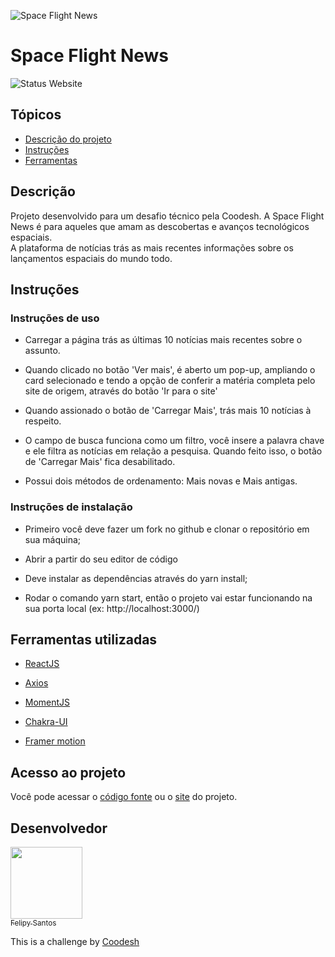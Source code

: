 ![Space Flight News](https://user-images.githubusercontent.com/72530197/163819080-d3969cc6-b59e-405d-8eaf-88036f7ff129.png)

# Space Flight News
![Status Website](https://img.shields.io/website?down_message=red&style=for-the-badge&up_color=green&up_message=online&url=https%3A%2F%2Fspace-flight-news-delta.vercel.app%2F)

## Tópicos
- [Descrição do projeto](#descricao-do-projeto)
- [Instruções](#instrucoes)
- [Ferramentas](#ferramentas)

<h2 id=descricao-do-projeto>Descrição</h2> 
<p>
  Projeto desenvolvido para um desafio técnico pela Coodesh.
  A Space Flight News é para aqueles que amam as descobertas e avanços tecnológicos espaciais.
  <br/>
  A plataforma de notícias trás as mais recentes informações sobre os lançamentos espaciais do mundo todo.  
</p>

<h2 id=instrucoes>Instruções</h2> 
<h3>Instruções de uso</h3>
<p>
  
- Carregar a página trás as últimas 10 notícias mais recentes sobre o assunto.
  <br/>
  
- Quando clicado no botão 'Ver mais', é aberto um pop-up, ampliando o card selecionado e tendo a opção de conferir a matéria completa pelo site de origem, através do botão 'Ir para o site'
  <br/>
  
- Quando assionado o botão de 'Carregar Mais', trás mais 10 notícias à respeito.
  <br/>
  
- O campo de busca funciona como um filtro, você insere a palavra chave e ele filtra as notícias em relação a pesquisa. Quando feito isso, o botão de 'Carregar Mais' fica desabilitado.
  <br/>
  
- Possui dois métodos de ordenamento: Mais novas e Mais antigas.
</p>
<h3>Instruções de instalação</h3>
<p>
  
- Primeiro você deve fazer um fork no github e clonar o repositório em sua máquina;
  <br/>
  
- Abrir a partir do seu editor de código
  <br/>
  
- Deve instalar as dependências através do yarn install;
  <br/>
  
- Rodar o comando yarn start, então o projeto vai estar funcionando na sua porta local (ex: http://localhost:3000/)
</p>

<h2 id=ferramentas>Ferramentas utilizadas</h2> 
<p>
  
- <a href="https://pt-br.reactjs.org/" target="_blank">ReactJS</a> 
  <br/>
  
- <a href="https://axios-http.com/ptbr/" target="_blank">Axios</a> 
  <br/>
  
- <a href="https://momentjs.com/" target="_blank">MomentJS</a> 
  <br/>
  
- <a href="https://chakra-ui.com/" target="_blank">Chakra-UI</a> 
  <br/>

- <a href="https://www.framer.com/motion/" target="_blank">Framer motion</a> 
  <br/>
</p>

<h2>Acesso ao projeto</h2>

<p>Você pode acessar o <a href="https://github.com/felipysantos/space-flight-news" traget="_blanck">código fonte</a> ou o <a href="https://space-flight-news-delta.vercel.app/" traget="_blanck">site</a> do projeto.</p>

<h2>Desenvolvedor</h2>

 [<img src="https://avatars.githubusercontent.com/u/72530197?v=4" width=115><br><sub>Felipy Santos</sub>](https://github.com/felipysantos) 
 
 <span>This is a challenge by <a href="https://coodesh.com/">Coodesh</a></span>

